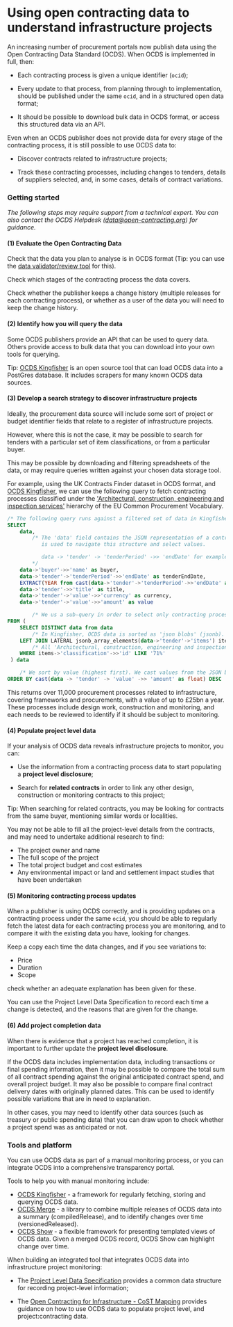 # Using open contracting data to understand infrastructure projects

An increasing number of procurement portals now publish data using the Open Contracting Data Standard (OCDS). When OCDS is implemented in full, then:

* Each contracting process is given a unique identifier (`ocid`);

* Every update to that process, from planning through to implementation, should be published under the same `ocid`, and in a structured open data format;

* It should be possible to download bulk data in OCDS format, or access this structured data via an API.

Even when an OCDS publisher does not provide data for every stage of the contracting process, it is still possible to use OCDS data to:

* Discover contracts related to infrastructure projects;

* Track these contracting processes, including changes to tenders, details of suppliers selected, and, in some cases, details of contract variations.

### Getting started

*The following steps may require support from a technical expert. You can also contact the OCDS Helpdesk ([data@open-contracting.org](mailto:data@open-contracting.org)) for guidance.*

#### (1) Evaluate the Open Contracting Data

Check that the data you plan to analyse is in OCDS format (Tip: you can use the [data validator/review tool](http://standard.open-contacting.org/validator) for this).

Check which stages of the contracting process the data covers.

Check whether the publisher keeps a change history (multiple releases for each contracting process), or whether as a user of the data you will need to keep the change history.

#### (2) Identify how you will query the data

Some OCDS publishers provide an API that can be used to query data. Others provide access to bulk data that you can download into your own tools for querying.

Tip: [OCDS Kingfisher](https://github.com/open-contracting/kingfisher/) is an open source tool that can load OCDS data into a PostGres database. It includes scrapers for many known OCDS data sources.

#### (3) Develop a search strategy to discover infrastructure projects

Ideally, the procurement data source will include some sort of project or budget identifier fields that relate to a register of infrastructure projects.

However, where this is not the case, it may be possible to search for tenders with a particular set of item classifications, or from a particular buyer.

This may be possible by downloading and filtering spreadsheets of the data, or may require queries written against your chosen data storage tool.

For example, using the UK Contracts Finder dataset in OCDS format, and [OCDS Kingfisher](https://github.com/open-contracting/kingfisher/), we can use the following query to fetch contracting processes classified under the ['Architectural, construction, engineering and inspection services'](http://cpv.data.ac.uk/code-71000000.html) hierarchy of the EU Common Procurement Vocabulary.

```sql
/* The following query runs against a filtered set of data in Kingfisher */
SELECT
    data,
        /* The 'data' field contains the JSON representation of a contracting process. The data -> 'object' ->> 'value' syntax
           is used to navigate this structure and select values.

           data -> 'tender' -> 'tenderPeriod' ->> 'endDate' for example is analogous to the json path tender/tenderPeriod/endDate
        */
    data->'buyer'->>'name' as buyer,
    data->'tender'->'tenderPeriod'->>'endDate' as tenderEndDate,
    EXTRACT(YEAR from cast(data->'tender'->'tenderPeriod'->>'endDate' as timestamp)) as tenderYear,
    data->'tender'->>'title' as title,
    data->'tender'->'value'->>'currency' as currency,
    data->'tender'->'value'->>'amount' as value

        /* We us a sub-query in order to select only contracting processes where there is at least one tender/item with a particular classification */
FROM (
    SELECT DISTINCT data from data
        /* In Kingfisher, OCDS data is sorted as 'json blobs' (jsonb). The next line expands the items array into a table we can join against */
    LEFT JOIN LATERAL jsonb_array_elements(data->'tender'->'items') items on TRUE
        /* All 'Architectural, construction, engineering and inspection services' have CPV codes starting with 71 */
    WHERE items->'classification'->>'id' LIKE '71%'  
 ) data

    /* We sort by value (highest first). We cast values from the JSON before sorting. */
ORDER BY cast(data -> 'tender' -> 'value' ->> 'amount' as float) DESC
```

This returns over 11,000 procurement processes related to infrastructure, covering frameworks and procurements, with a value of up to £25bn a year. These processes include design work, construction and monitoring, and each needs to be reviewed to identify if it should be subject to monitoring.

#### (4) Populate project level data

If your analysis of OCDS data reveals infrastructure projects to monitor, you can:

* Use the information from a contracting process data to start populating a **project level disclosure**;

<!--TODO: ADD LINK TO READ MORE HERE ABOUT POPULATING PROJECT LEVEL DATA SCHEMA FROM OCDS RELEASES-->

* Search for **related contracts** in order to link any other design, construction or monitoring contracts to this project;

Tip: When searching for related contracts, you may be looking for contracts from the same buyer, mentioning similar words or localities.

You may not be able to fill all the project-level details from the contracts, and may need to undertake additional research to find:

* The project owner and name
* The full scope of the project
* The total project budget and cost estimates
* Any environmental impact or land and settlement impact studies that have been undertaken

#### (5) Monitoring contracting process updates

When a publisher is using OCDS correctly, and is providing updates on a contracting process under the same `ocid`, you should be able to regularly fetch the latest data for each contracting process you are monitoring, and to compare it with the existing data you have, looking for changes.

Keep a copy each time the data changes, and if you see variations to:

* Price
* Duration
* Scope

check whether an adequate explanation has been given for these.

You can use the Project Level Data Specification to record each time a change is detected, and the reasons that are given for the change.

#### (6) Add project completion data

When there is evidence that a project has reached completion, it is important to further update the **project level disclosure**.

If the OCDS data includes implementation data, including transactions or final spending information, then it may be possible to compare the total sum of all contract spending against the original anticipated contract spend, and overall project budget. It may also be possible to compare final contract delivery dates with originally planned dates. This can be used to identify possible variations that are in need to explanation.

In other cases, you may need to identify other data sources (such as treasury or public spending data) that you can draw upon to check whether a project spend was as anticipated or not.

### Tools and platform

You can use OCDS data as part of a manual monitoring process, or you can integrate OCDS into a comprehensive transparency portal.

Tools to help you with manual monitoring include:

* [OCDS Kingfisher](https://github.com/open-contracting/kingfisher/) - a framework for regularly fetching, storing and querying OCDS data.
* [OCDS Merge](https://github.com/open-contracting/ocds-merge) - a library to combine multiple releases of OCDS data into a summary (compiledRelease), and to identify changes over time (versionedReleased).
* [OCDS Show](https://github.com/open-contracting/ocds-show) - a flexible framework for presenting templated views of OCDS data. Given a merged OCDS record, OCDS Show can highlight change over time.

When building an integrated tool that integrates OCDS data into infrastructure project monitoring:

* The [Project Level Data Specification](../project/index.md) provides a common data structure for recording project-level information;

* The [Open Contracting for Infrastructure - CoST Mapping](../cost/mapping.md) provides guidance on how to use OCDS data to populate project level, and project:contracting data.

